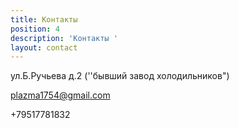 ```yaml
---
title: Контакты
position: 4
description: 'Контакты '
layout: contact
---
```


ул.Б.Ручьева д.2 (''бывший завод холодильников")

plazma1754@gmail.com

\+79517781832